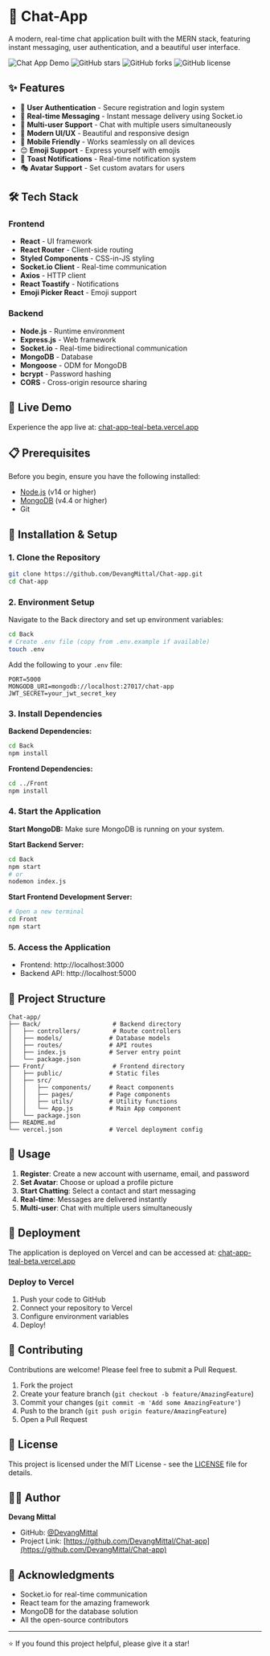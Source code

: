 # 💬 Chat-App

A modern, real-time chat application built with the MERN stack, featuring instant messaging, user authentication, and a beautiful user interface.

![Chat App Demo](https://img.shields.io/badge/Live%20Demo-chat--app--teal--beta.vercel.app-blue)
![GitHub stars](https://img.shields.io/github/stars/DevangMittal/Chat-app)
![GitHub forks](https://img.shields.io/github/forks/DevangMittal/Chat-app)
![GitHub license](https://img.shields.io/github/license/DevangMittal/Chat-app)

## ✨ Features

- 🔐 **User Authentication** - Secure registration and login system
- 💬 **Real-time Messaging** - Instant message delivery using Socket.io
- 👥 **Multi-user Support** - Chat with multiple users simultaneously
- 🎨 **Modern UI/UX** - Beautiful and responsive design
- 📱 **Mobile Friendly** - Works seamlessly on all devices
- 😊 **Emoji Support** - Express yourself with emojis
- 🔔 **Toast Notifications** - Real-time notification system
- 🎭 **Avatar Support** - Set custom avatars for users

## 🛠️ Tech Stack

### Frontend
- **React** - UI framework
- **React Router** - Client-side routing
- **Styled Components** - CSS-in-JS styling
- **Socket.io Client** - Real-time communication
- **Axios** - HTTP client
- **React Toastify** - Notifications
- **Emoji Picker React** - Emoji support

### Backend
- **Node.js** - Runtime environment
- **Express.js** - Web framework
- **Socket.io** - Real-time bidirectional communication
- **MongoDB** - Database
- **Mongoose** - ODM for MongoDB
- **bcrypt** - Password hashing
- **CORS** - Cross-origin resource sharing

## 🚀 Live Demo

Experience the app live at: [chat-app-teal-beta.vercel.app](https://chat-app-teal-beta.vercel.app)

## 📋 Prerequisites

Before you begin, ensure you have the following installed:
- [Node.js](https://nodejs.org/en/download) (v14 or higher)
- [MongoDB](https://www.mongodb.com/docs/manual/administration/install-community/) (v4.4 or higher)
- Git

## 🔧 Installation & Setup

### 1. Clone the Repository
```bash
git clone https://github.com/DevangMittal/Chat-app.git
cd Chat-app
```

### 2. Environment Setup
Navigate to the Back directory and set up environment variables:
```bash
cd Back
# Create .env file (copy from .env.example if available)
touch .env
```

Add the following to your `.env` file:
```env
PORT=5000
MONGODB_URI=mongodb://localhost:27017/chat-app
JWT_SECRET=your_jwt_secret_key
```

### 3. Install Dependencies

**Backend Dependencies:**
```bash
cd Back
npm install
```

**Frontend Dependencies:**
```bash
cd ../Front
npm install
```

### 4. Start the Application

**Start MongoDB:**
Make sure MongoDB is running on your system.

**Start Backend Server:**
```bash
cd Back
npm start
# or
nodemon index.js
```

**Start Frontend Development Server:**
```bash
# Open a new terminal
cd Front
npm start
```

### 5. Access the Application
- Frontend: http://localhost:3000
- Backend API: http://localhost:5000

## 📁 Project Structure

```
Chat-app/
├── Back/                    # Backend directory
│   ├── controllers/         # Route controllers
│   ├── models/             # Database models
│   ├── routes/             # API routes
│   ├── index.js            # Server entry point
│   └── package.json
├── Front/                   # Frontend directory
│   ├── public/             # Static files
│   ├── src/
│   │   ├── components/     # React components
│   │   ├── pages/          # Page components
│   │   ├── utils/          # Utility functions
│   │   └── App.js          # Main App component
│   └── package.json
├── README.md
└── vercel.json             # Vercel deployment config
```

## 🎯 Usage

1. **Register**: Create a new account with username, email, and password
2. **Set Avatar**: Choose or upload a profile picture
3. **Start Chatting**: Select a contact and start messaging
4. **Real-time**: Messages are delivered instantly
5. **Multi-user**: Chat with multiple users simultaneously

## 🚀 Deployment

The application is deployed on Vercel and can be accessed at:
[chat-app-teal-beta.vercel.app](https://chat-app-teal-beta.vercel.app/)

### Deploy to Vercel
1. Push your code to GitHub
2. Connect your repository to Vercel
3. Configure environment variables
4. Deploy!

## 🤝 Contributing

Contributions are welcome! Please feel free to submit a Pull Request.

1. Fork the project
2. Create your feature branch (`git checkout -b feature/AmazingFeature`)
3. Commit your changes (`git commit -m 'Add some AmazingFeature'`)
4. Push to the branch (`git push origin feature/AmazingFeature`)
5. Open a Pull Request

## 📝 License

This project is licensed under the MIT License - see the [LICENSE](LICENSE) file for details.

## 👨‍💻 Author

**Devang Mittal**
- GitHub: [@DevangMittal](https://github.com/DevangMittal)
- Project Link: [https://github.com/DevangMittal/Chat-app](https://github.com/DevangMittal/Chat-app)

## 🙏 Acknowledgments

- Socket.io for real-time communication
- React team for the amazing framework
- MongoDB for the database solution
- All the open-source contributors

---

⭐ If you found this project helpful, please give it a star!
